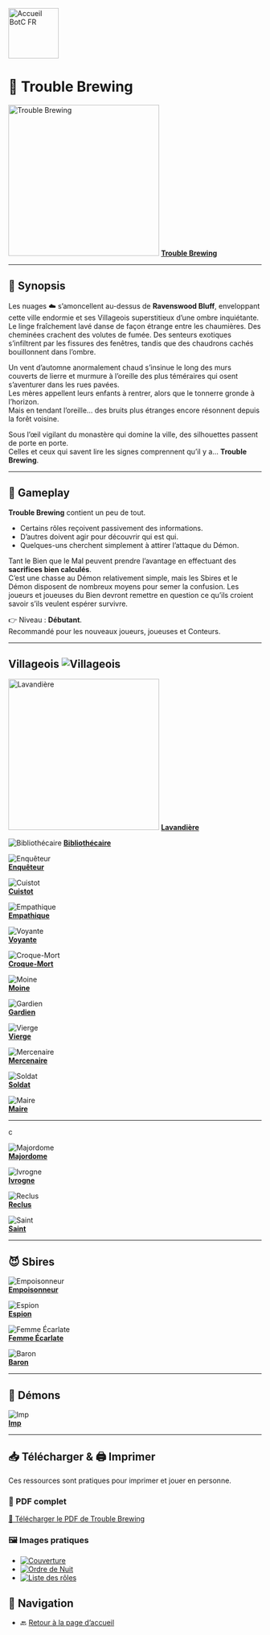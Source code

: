 <p align="left">
  <a href="/botc-fr-bambi/">
    <img src="images/logo.png" alt="Accueil BotC FR" width="100">
  </a>
</p>


<div class="page-tb" markdown="1">

# 🍺 Trouble Brewing

[<img src="images/Logo_trouble_brewing.png" alt="Trouble Brewing" width="300">](trouble_brewing.md) [**Trouble Brewing**](trouble_brewing.md)  

---

## 📖 Synopsis  

Les nuages ☁️ s’amoncellent au-dessus de **Ravenswood Bluff**, enveloppant cette ville endormie et ses Villageois superstitieux d’une ombre inquiétante.  
Le linge fraîchement lavé danse de façon étrange entre les chaumières. Des cheminées crachent des volutes de fumée. Des senteurs exotiques s’infiltrent par les fissures des fenêtres, tandis que des chaudrons cachés bouillonnent dans l’ombre.  

Un vent d’automne anormalement chaud s’insinue le long des murs couverts de lierre et murmure à l’oreille des plus téméraires qui osent s’aventurer dans les rues pavées.  
Les mères appellent leurs enfants à rentrer, alors que le tonnerre gronde à l’horizon.  
Mais en tendant l’oreille… des bruits plus étranges encore résonnent depuis la forêt voisine.  

Sous l’œil vigilant du monastère qui domine la ville, des silhouettes passent de porte en porte.  
Celles et ceux qui savent lire les signes comprennent qu’il y a… **Trouble Brewing**.  

---

## 🎲 Gameplay  

**Trouble Brewing** contient un peu de tout.  
- Certains rôles reçoivent passivement des informations.  
- D’autres doivent agir pour découvrir qui est qui.  
- Quelques-uns cherchent simplement à attirer l’attaque du Démon.  

Tant le Bien que le Mal peuvent prendre l’avantage en effectuant des **sacrifices bien calculés**.  
C’est une chasse au Démon relativement simple, mais les Sbires et le Démon disposent de nombreux moyens pour semer la confusion. Les joueurs et joueuses du Bien devront remettre en question ce qu’ils croient savoir s’ils veulent espérer survivre.  

👉 Niveau : **Débutant**.  
Recommandé pour les nouveaux joueurs, joueuses et Conteurs.  

---

## Villageois  ![Villageois](./images/Generic_townsfolk.png)  

[<img src="images/Icon_washerwoman.png" alt="Lavandière" width="300">](tb_roles/lavandiere.md) [**Lavandière**](tb_roles/lavandiere.md)  

![Bibliothécaire](images/Icon_librarian.png) [**Bibliothécaire**](tb_roles/bibliothecaire.md)  

![Enquêteur](images/Icon_investigator.png)  
[**Enquêteur**](tb_roles/enqueteur.md)  

![Cuistot](images/Icon_chef.png)  
[**Cuistot**](tb_roles/cuistot.md)  

![Empathique](images/Icon_empath.png)  
[**Empathique**](tb_roles/empathique.md)  

![Voyante](images/Icon_fortuneteller.png)  
[**Voyante**](tb_roles/voyante.md)  

![Croque-Mort](images/Icon_undertaker.png)  
[**Croque-Mort**](tb_roles/croquemort.md)  

![Moine](images/Icon_monk.png)  
[**Moine**](tb_roles/moine.md)  

![Gardien](images/Icon_ravenkeeper.png)  
[**Gardien**](tb_roles/gardien.md)  

![Vierge](images/Icon_virgin.png)  
[**Vierge**](tb_roles/vierge.md)  

![Mercenaire](images/Icon_slayer.png)  
[**Mercenaire**](tb_roles/mercenaire.md)  

![Soldat](images/Icon_soldier.png)  
[**Soldat**](tb_roles/soldat.md)  

![Maire](images/Icon_mayor.png)  
[**Maire**](tb_roles/maire.md)  

---

c  

![Majordome](images/Icon_butler.png)  
[**Majordome**](tb_roles/majordome.md)  

![Ivrogne](images/Icon_drunk-1.png)  
[**Ivrogne**](tb_roles/ivrogne.md)  

![Reclus](images/Icon_recluse-1.png)  
[**Reclus**](tb_roles/reclus.md)  

![Saint](images/Icon_saint.png)  
[**Saint**](tb_roles/saint.md)  

---

## 😈 Sbires  

![Empoisonneur](images/Icon_poisoner.png)  
[**Empoisonneur**](tb_roles/empoisonneur.md)  

![Espion](images/Icon_spy.png)  
[**Espion**](tb_roles/espion.md)  

![Femme Écarlate](images/Icon_scarletwoman.png)  
[**Femme Écarlate**](tb_roles/femmeecarlate.md)  

![Baron](images/Icon_baron.png)  
[**Baron**](tb_roles/baron.md)  

---

## 👹 Démons  

![Imp](images/Icon_imp.png)  
[**Imp**](tb_roles/imp.md)  

---

## 📥 Télécharger & 🖨️ Imprimer

Ces ressources sont pratiques pour imprimer et jouer en personne.

### 📄 PDF complet
[📄 Télécharger le PDF de Trouble Brewing](trouble_brewing.pdf)

### 🖼️ Images pratiques
- [![Couverture](images/tb-front.png)](images/tb-front.png)  
- [![Ordre de Nuit](images/tb-nuit.png)](images/tb-nuit.png)  
- [![Liste des rôles](images/tb-roles.png)](images/tb-roles.png)


## 📂 Navigation  
- 🔙 [Retour à la page d’accueil](README.md)  

</div>
